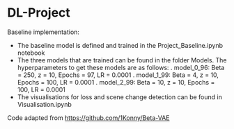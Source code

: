 # DL-Project

Baseline implementation:
 - The baseline model is defined and trained in the Project_Baseline.ipynb notebook
 - The three models that are trained can be found in the folder Models. The hyperparameters to get these models are as follows:
   . model_0_96: Beta = 250, z = 10, Epochs = 97, LR = 0.0001
   . model_1_99: Beta = 4, z = 10, Epochs = 100, LR = 0.0001
   . model_2_99: Beta = 10, z = 10, Epochs = 100, LR = 0.0001
 - The visualisations for loss and scene change detection can be found in Visualisation.ipynb   

Code adapted from https://github.com/1Konny/Beta-VAE


